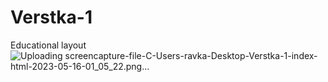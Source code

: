 # Verstka-1
Educational layout
![Uploading screencapture-file-C-Users-ravka-Desktop-Verstka-1-index-html-2023-05-16-01_05_22.png…]()

